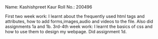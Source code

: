 Name: Kashishpreet Kaur
Roll No.: 200496

First two week work: I learnt about the frequently used html tags and attributes, how to add forms,images,audio and videos to the file. Also did assignments 1a and 1b.
3rd-4th week work: I learnt the basics of css and how to use them to design my webpage. Did assignment 1d.
